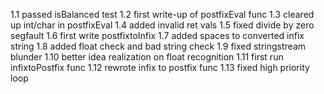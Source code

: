 1.1 passed isBalanced test
1.2 first write-up of postfixEval func
1.3 cleared up int/char in postfixEval
1.4 added invalid ret vals
1.5 fixed divide by zero segfault
1.6 first write postfixtoInfix
1.7 added spaces to converted infix string
1.8 added float check and bad string check
1.9 fixed stringstream blunder
1.10 better idea realization on float recognition
1.11 first run infixtoPostfix func
1.12 rewrote infix to postfix func
1.13 fixed high priority loop
